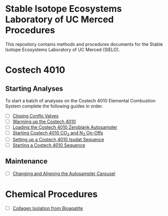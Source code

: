 # Stable Isotope Ecosystems Laboratory of UC Merced Procedures

This repository contains methods and procedures documents for the Stable Isotope Ecosystems Laboratory of UC Merced (SIELO).

# Costech 4010

## Starting Analyses 

To start a batch of analyses on the Costech 4010 Elemental Combustion System complete the following guides in order.

- [ ] [Closing Conflo Valves](./conflo/closing_conflo_valves.md)
- [ ] [Warming up the Costech 4010](./costech_EA/warming_up_costech.md)
- [ ] [Loading the Costech 4010 Zeroblank Autosampler](./costech_EA/EA_zeroblank.md) 
- [ ] [Starting Costech 4010 CO<sub>2</sub> and N<sub>2</sub> On-Offs ](./isodat/EA_on_offs.md)
- [ ] [Setting up a Costech 4010 Isodat Sequence](./isodat/isodat_sequence.md)
- [ ] [Starting a Costech 4010 Sequence](./costech_EA/starting_costech_run.md)

## Maintenance

- [ ] [Changing and Aligning the Autosampler Carousel](./costech_EA/autosampler.md)

# Chemical Procedures 
 - [ ] [Collagen Isolation from Bioapatite](./chemistry/collagen_isolation.md)
